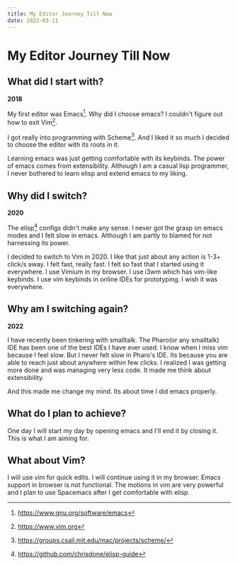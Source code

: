 ```yaml
---
title: My Editor Journey Till Now
date: 2022-03-11
---
```

# My Editor Journey Till Now

## What did I start with?
**2018**

My first editor was Emacs[^emacs]. Why did I choose emacs? I couldn't figure out how to exit Vim[^vim].

I got really into programming with Scheme[^scheme]. And I liked it so much I decided to choose the editor with its roots in it.

Learning emacs was just getting comfortable with its keybinds. The power of emacs comes from extensibility. Although I am a casual lisp programmer, I never bothered to learn elisp and extend emacs to my liking.

## Why did I switch?
**2020**

The elisp[^elisp] configs didn't make any sense. I never got the grasp on emacs modes and I felt slow in emacs. Although I am partly to blamed for not harnessing its power.

I decided to switch to Vim in 2020.
I like that just about any action is 1-3+ click/s away. I felt fast, really fast.
I felt so fast that I started using it everywhere. I use Vimium in my browser.
I use i3wm which has vim-like keybinds. I use vim keybinds in online IDEs for prototyping. I wish it was everywhere.

## Why am I switching again?
**2022**

I have recently been tinkering with smalltalk. The Pharo(or any smalltalk) IDE has been one of the best IDEs I have ever used. I know when I miss vim because I feel slow. But I never felt slow in Pharo's IDE. Its because you are able to reach just about anywhere within few clicks. I realized I was getting more done and was managing very less code. It made me think about extensibility.

And this made me change my mind. Its about time I did emacs properly.

## What do I plan to achieve?
One day I will start my day by opening emacs and I'll end it by closing it.
This is what I am aiming for.

## What about Vim?
I will use vim for quick edits. I will continue using it in my browser. Emacs support in browser is not functional. The motions in vim are very powerful and I plan to use Spacemacs after I get comfortable with elisp.

[^emacs]: https://www.gnu.org/software/emacs
[^vim]: https://www.vim.org
[^scheme]: https://groups.csail.mit.edu/mac/projects/scheme/
[^elisp]: https://github.com/chrisdone/elisp-guide
